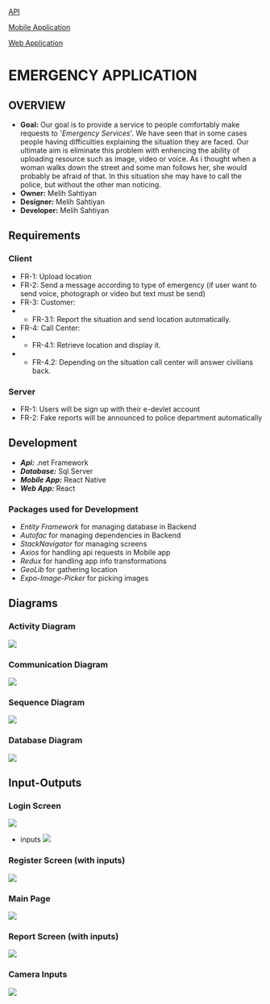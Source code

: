 [API](https://github.com/mu-se373-190706023/EmergencyApplicationProject)

[Mobile Application](https://github.com/mu-se373-190706023/Emergency-Application-React-Native)


[Web Application](https://github.com/mu-se373-190706023/Emergency-application-web)


# EMERGENCY APPLICATION
## OVERVIEW

* **Goal:** Our goal is to provide a service to people comfortably make requests to '_Emergency Services_'. We have seen that in some cases people having difficulties explaining the situation they are faced. Our ultimate aim is eliminate this problem with enhencing the ability of uploading resource such as image, video or voice. As i thought when a woman walks down the street and some man follows her, she would probably be afraid of that. In this situation she may have to call the police, but without the other man noticing.
*  **Owner:** Melih Sahtiyan
* **Designer:** Melih Sahtiyan
* **Developer:** Melih Sahtiyan

## Requirements 
### Client
*	FR-1: Upload location
*	FR-2: Send a message according to type of emergency (if user want to send voice, photograph or video but text must be send)
*	FR-3: Customer:
*	*	FR-3.1: Report the situation and send location automatically.
*	FR-4: Call Center:
*	*	FR-4.1: Retrieve location and display it.
*	* FR-4.2: Depending on the situation call center will answer civilians back.
### Server
*	FR-1: Users will be sign up with their e-devlet account
*	FR-2: Fake reports will be announced to police department automatically



## Development
* **_Api:_** .net Framework
* **_Database:_** Sql Server
* **_Mobile App:_** React Native
* **_Web App:_** React

### Packages used for Development
* _Entity Framework_ for managing database in Backend
* _Autofac_ for managing dependencies in Backend
* _StackNavigator_ for managing screens
*  _Axios_ for handling api requests in Mobile app
*  _Redux_ for handling app info transformations
*  _GeoLib_ for gathering location
*  _Expo-Image-Picker_ for picking images

## Diagrams
### Activity Diagram
![](https://github.com/mu-se373-190706023/Mobile-Programming-Final-Project/blob/main/mobile-programming%20Diagrams/Activity%20diagram.png)
### Communication Diagram
![](https://github.com/mu-se373-190706023/Mobile-Programming-Final-Project/blob/main/mobile-programming%20Diagrams/Communication%20diagram.png)
### Sequence Diagram
![](https://github.com/mu-se373-190706023/Mobile-Programming-Final-Project/blob/main/mobile-programming%20Diagrams/Sequence%20diagram%20(1).png)
### Database Diagram
![](https://github.com/mu-se373-190706023/Mobile-Programming-Final-Project/blob/main/mobile-programming%20Diagrams/database%20Diagram.jpg)

## Input-Outputs
### Login Screen
![](https://github.com/mu-se373-190706023/Mobile-Programming-Final-Project/blob/main/input-outputs/Screenshot_1655294774.png)
* inputs
![](https://github.com/mu-se373-190706023/Mobile-Programming-Final-Project/blob/main/input-outputs/Screenshot_1655294794.png)

### Register Screen (with inputs)
![](https://github.com/mu-se373-190706023/Mobile-Programming-Final-Project/blob/main/input-outputs/Screenshot_1655294794.png)

### Main Page
![](https://github.com/mu-se373-190706023/Mobile-Programming-Final-Project/blob/main/input-outputs/Screenshot_1655294802.png)

### Report Screen (with inputs)
![](https://github.com/mu-se373-190706023/Mobile-Programming-Final-Project/blob/main/input-outputs/Screenshot_1655294854.png)

### Camera Inputs
![](https://github.com/mu-se373-190706023/Mobile-Programming-Final-Project/blob/main/input-outputs/Screenshot_1655294857.png)
